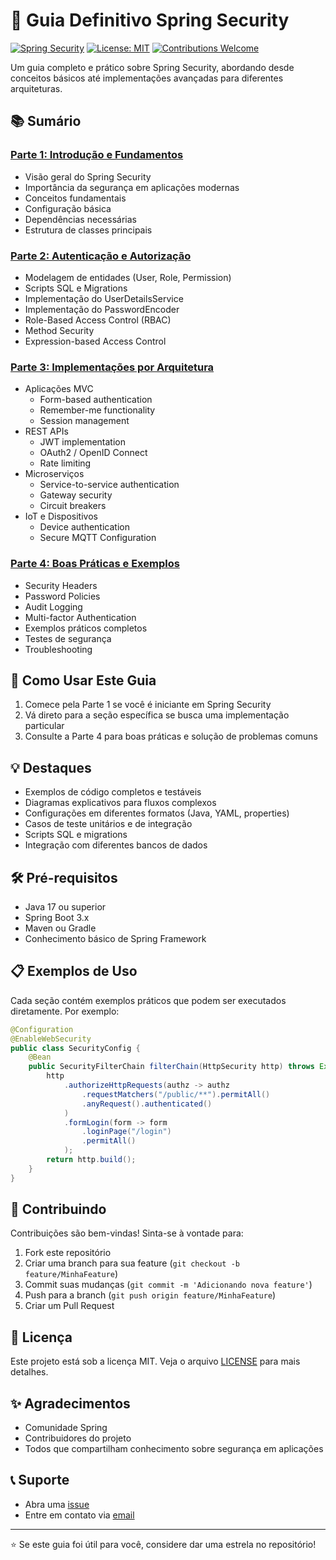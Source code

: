 # 🔐 Guia Definitivo Spring Security

[![Spring Security](https://img.shields.io/badge/Spring%20Security-6.2.0-brightgreen.svg)](https://spring.io/projects/spring-security)
[![License: MIT](https://img.shields.io/badge/License-MIT-yellow.svg)](https://opensource.org/licenses/MIT)
[![Contributions Welcome](https://img.shields.io/badge/contributions-welcome-brightgreen.svg?style=flat)](https://github.com/your-username/spring-security-guide/issues)

Um guia completo e prático sobre Spring Security, abordando desde conceitos básicos até implementações avançadas para diferentes arquiteturas.

## 📚 Sumário

### [Parte 1: Introdução e Fundamentos](./spring-security-guide-pt1.md)
- Visão geral do Spring Security
- Importância da segurança em aplicações modernas
- Conceitos fundamentais
- Configuração básica
- Dependências necessárias
- Estrutura de classes principais

### [Parte 2: Autenticação e Autorização](./spring-security-guide-pt2.md)
- Modelagem de entidades (User, Role, Permission)
- Scripts SQL e Migrations
- Implementação do UserDetailsService
- Implementação do PasswordEncoder
- Role-Based Access Control (RBAC)
- Method Security
- Expression-based Access Control

### [Parte 3: Implementações por Arquitetura](./spring-security-guide-pt3.md)
- Aplicações MVC
  - Form-based authentication
  - Remember-me functionality
  - Session management
- REST APIs
  - JWT implementation
  - OAuth2 / OpenID Connect
  - Rate limiting
- Microserviços
  - Service-to-service authentication
  - Gateway security
  - Circuit breakers
- IoT e Dispositivos
  - Device authentication
  - Secure MQTT Configuration

### [Parte 4: Boas Práticas e Exemplos](./spring-security-guide-pt4.md)
- Security Headers
- Password Policies
- Audit Logging
- Multi-factor Authentication
- Exemplos práticos completos
- Testes de segurança
- Troubleshooting

## 🚀 Como Usar Este Guia

1. Comece pela Parte 1 se você é iniciante em Spring Security
2. Vá direto para a seção específica se busca uma implementação particular
3. Consulte a Parte 4 para boas práticas e solução de problemas comuns

## 💡 Destaques

- Exemplos de código completos e testáveis
- Diagramas explicativos para fluxos complexos
- Configurações em diferentes formatos (Java, YAML, properties)
- Casos de teste unitários e de integração
- Scripts SQL e migrations
- Integração com diferentes bancos de dados

## 🛠 Pré-requisitos

- Java 17 ou superior
- Spring Boot 3.x
- Maven ou Gradle
- Conhecimento básico de Spring Framework

## 📋 Exemplos de Uso

Cada seção contém exemplos práticos que podem ser executados diretamente. Por exemplo:

```java
@Configuration
@EnableWebSecurity
public class SecurityConfig {
    @Bean
    public SecurityFilterChain filterChain(HttpSecurity http) throws Exception {
        http
            .authorizeHttpRequests(authz -> authz
                .requestMatchers("/public/**").permitAll()
                .anyRequest().authenticated()
            )
            .formLogin(form -> form
                .loginPage("/login")
                .permitAll()
            );
        return http.build();
    }
}
```

## 🤝 Contribuindo

Contribuições são bem-vindas! Sinta-se à vontade para:

1. Fork este repositório
2. Criar uma branch para sua feature (`git checkout -b feature/MinhaFeature`)
3. Commit suas mudanças (`git commit -m 'Adicionando nova feature'`)
4. Push para a branch (`git push origin feature/MinhaFeature`)
5. Criar um Pull Request

## 📄 Licença

Este projeto está sob a licença MIT. Veja o arquivo [LICENSE](LICENSE) para mais detalhes.

## ✨ Agradecimentos

- Comunidade Spring
- Contribuidores do projeto
- Todos que compartilham conhecimento sobre segurança em aplicações

## 📞 Suporte

- Abra uma [issue](https://github.com/your-username/spring-security-guide/issues)
- Entre em contato via [email](mailto:seu-email@exemplo.com)

---

⭐ Se este guia foi útil para você, considere dar uma estrela no repositório!

